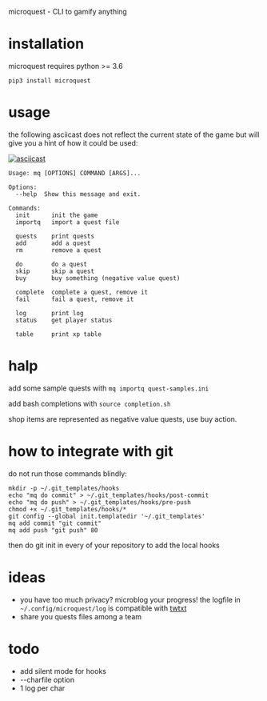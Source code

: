 microquest - CLI to gamify anything

# installation

microquest requires python >= 3.6

	pip3 install microquest

# usage

the following asciicast does not reflect the current state of the game but will give you a hint of how it could be used:

[![asciicast](https://asciinema.org/a/7yar4jllfpm9hsgn5yom6kr16.png)](https://asciinema.org/a/7yar4jllfpm9hsgn5yom6kr16)


	Usage: mq [OPTIONS] COMMAND [ARGS]...

	Options:
	  --help  Show this message and exit.

	Commands:
	  init      init the game
	  importq   import a quest file

	  quests    print quests
	  add       add a quest
	  rm        remove a quest

	  do        do a quest
	  skip      skip a quest
	  buy       buy something (negative value quest)

	  complete  complete a quest, remove it
	  fail      fail a quest, remove it

	  log       print log
	  status    get player status

	  table     print xp table

# halp

add some sample quests with `mq importq quest-samples.ini`

add bash completions with `source completion.sh`

shop items are represented as negative value quests, use buy action.

# how to integrate with git

do not run those commands blindly:

	mkdir -p ~/.git_templates/hooks
	echo "mq do commit" > ~/.git_templates/hooks/post-commit
	echo "mq do push" > ~/.git_templates/hooks/pre-push
	chmod +x ~/.git_templates/hooks/*
	git config --global init.templatedir '~/.git_templates'
	mq add commit "git commit"
	mq add push "git push" 80

then do git init in every of your repository to add the local hooks

# ideas

* you have too much privacy? microblog your progress! the logfile in `~/.config/microquest/log` is compatible with [twtxt](https://github.com/buckket/twtxt)
* share you quests files among a team

	
# todo

* add silent mode for hooks
* --charfile option
* 1 log per char
